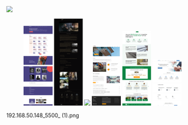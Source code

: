<p align="left">
  <a href="https://skillicons.dev">
    <img src="https://skillicons.dev/icons?i=html,css,js,react,figma,ps,cpp" />
  </a>
</p>

<p align="center">
  <img src="https://github.com/rosh1ajin/rosh1ajin/blob/main/sneakshop.png" width="15%"/>
  <img src="https://github.com/rosh1ajin/rosh1ajin/blob/main/game.png" width="15%"/> 
  <img src="https://github.com/rosh1ajin/rosh1ajin/blob/main/lago.png" width="15%"/> 
  <img src="https://github.com/rosh1ajin/rosh1ajin/blob/main/evkl.png" width="15%"/> 
  <img src="https://github.com/rosh1ajin/rosh1ajin/blob/main/part.png" width="15%"/> 
  <img src="https://github.com/rosh1ajin/rosh1ajin/blob/main/lion.png" width="15%"/>
</p>
192.168.50.148_5500_ (1).png
